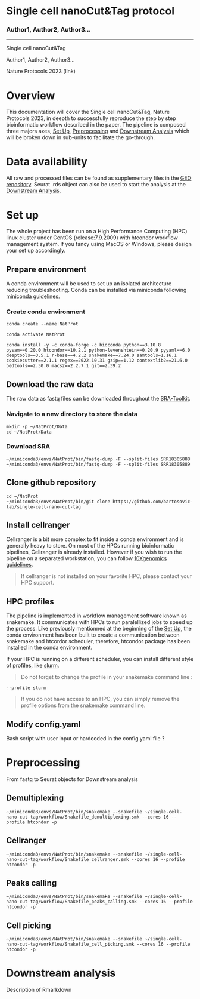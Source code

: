 # Single cell nanoCut&Tag protocol
### Author1, Author2, Author3...
<hr>
Single cell nanoCut&Tag

Author1, Author2, Author3...

Nature Protocols 2023 (link)

# Overview
This documentation will cover the Single cell nanoCut&Tag, Nature Protocols 2023, in deepth to successfully reproduce the step by step bioinformatic workflow described in the paper.
The pipeline is composed three majors axes, [Set Up](#set-up), [Preprocessing](#preprocessing) and [Downstream Analysis](#downstream-analysis) which will be broken down in sub-units to facilitate the go-through.

# Data availability
All raw and processed files can be found as supplementary files in the [GEO repository](https://www.ncbi.nlm.nih.gov/geo/query/acc.cgi?acc=GSE198467).
Seurat .rds object can also be used to start the analysis at the [Downstream Analysis](#downstream-analysis).

# Set up
The whole project has been run on a High Performance Computing (HPC) linux cluster under CentOS (release:7.9.2009) with htcondor workflow management system.
If you fancy using MacOS or Windows, please design your set up accordingly.

## Prepare environment
A conda environment will be used to set up an isolated architecture reducing troubleshooting.
Conda can be installed via miniconda following [miniconda guidelines](https://docs.conda.io/projects/conda/en/latest/user-guide/install/linux.html).

### Create conda environment
```
conda create --name NatProt
```
```
conda activate NatProt
```
```
conda install -y -c conda-forge -c bioconda python==3.10.8 pysam==0.20.0 htcondor==10.2.1 python-levenshtein==0.20.9 pyyaml==6.0 deeptools==3.5.1 r-base==4.2.2 snakemake==7.24.0 samtools=1.16.1 cookiecutter==2.1.1 regex==2022.10.31 gzip==1.12 contextlib2==21.6.0 bedtools==2.30.0 macs2==2.2.7.1 git==2.39.2
```

## Download the raw data
The raw data as fastq files can be downloaded throughout the [SRA-Toolkit](https://github.com/ncbi/sra-tools/wiki/HowTo:-fasterq-dump).
### Navigate to a new directory to store the data
```
mkdir -p ~/NatProt/Data
cd ~/NatProt/Data
```
### Download SRA
```
~/miniconda3/envs/NatProt/bin/fastq-dump -F --split-files SRR18305888
~/miniconda3/envs/NatProt/bin/fastq-dump -F --split-files SRR18305889
```

## Clone github repository
```
cd ~/NatProt
~/miniconda3/envs/NatProt/bin/git clone https://github.com/bartosovic-lab/single-cell-nano-cut-tag
```

## Install cellranger
Cellranger is a bit more complex to fit inside a conda environment and is generally heavy to store.
On most of the HPCs running bioinformatic pipelines, Cellranger is already installed.
However if you wish to run the pipeline on a separated workstation, you can follow [10Xgenomics guidelines](https://support.10xgenomics.com/single-cell-atac/software/pipelines/latest/installation).

> If cellranger is not installed on your favorite HPC, please contact your HPC support.

## HPC profiles
The pipeline is implemented in workflow management software known as snakemake.
It communicates with HPCs to run paralellized jobs to speed up the process.
Like previously mentionned at the beginning of the [Set Up](#set-up), the conda environment has been built to create a communication between snakemake and htcordor scheduler, therefore, htcondor package has been installed in the conda environment.

If your HPC is running on a different scheduler, you can install different style of profiles, like [slurm](https://github.com/Snakemake-Profiles/slurm).

> Do not forget to change the profile in your snakemake command line : 
```
--profile slurm
```
> If you do not have access to an HPC, you can simply remove the profile options from the snakemake command line.

## Modify config.yaml

Bash script with user input or hardcoded in the config.yaml file ?

# Preprocessing
From fastq to Seurat objects for Downstream analysis
## Demultiplexing
```
~/miniconda3/envs/NatProt/bin/snakemake --snakefile ~/single-cell-nano-cut-tag/workflow/Snakefile_demultiplexing.smk --cores 16 --profile htcondor -p
```
## Cellranger
```
~/miniconda3/envs/NatProt/bin/snakemake --snakefile ~/single-cell-nano-cut-tag/workflow/Snakefile_cellranger.smk --cores 16 --profile htcondor -p
```
## Peaks calling
```
~/miniconda3/envs/NatProt/bin/snakemake --snakefile ~/single-cell-nano-cut-tag/workflow/Snakefile_peaks_calling.smk --cores 16 --profile htcondor -p
```
## Cell picking
```
~/miniconda3/envs/NatProt/bin/snakemake --snakefile ~/single-cell-nano-cut-tag/workflow/Snakefile_cell_picking.smk --cores 16 --profile htcondor -p
```

# Downstream analysis
Description of Rmarkdown

